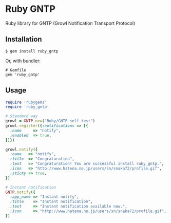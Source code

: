 # Ruby GNTP

Ruby library for GNTP (Growl Notification Transport Protocol)

## Installation

```
$ gem install ruby_gntp
```
Or, with bundler:

```
# Gemfile
gem 'ruby_gntp'
```

## Usage

```ruby
require 'rubygems'
require 'ruby_gntp'

# Standard way
growl = GNTP.new("Ruby/GNTP self test")
growl.register({:notifications => [{
  :name     => "notify",
  :enabled  => true,
}]})

growl.notify({
  :name   => "notify",
  :title  => "Congraturation",
  :text   => "Congraturation! You are successful install ruby_gntp.",
  :icon   => "http://www.hatena.ne.jp/users/sn/snaka72/profile.gif",
  :sticky => true,
})

# Instant notification
GNTP.notify({
  :app_name => "Instant notify",
  :title    => "Instant notification", 
  :text     => "Instant notification available now.",
  :icon     => "http://www.hatena.ne.jp/users/sn/snaka72/profile.gif",
})
```